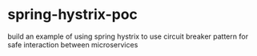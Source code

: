 # spring-hystrix-poc
build an example of using spring hystrix to use circuit breaker pattern for safe interaction between microservices
